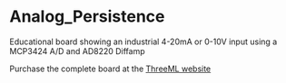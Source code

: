 # Analog_Persistence
Educational board showing an industrial 4-20mA or 0-10V input using a MCP3424 A/D and AD8220 Diffamp

Purchase the complete board at the [ThreeML website](https://www.three-ml.com/product/analog-persistence/)
